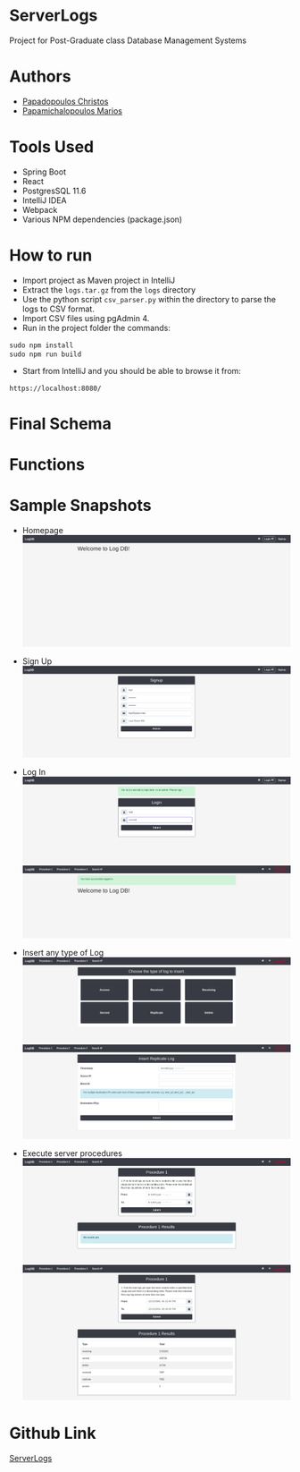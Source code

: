 # ServerLogs
Project for Post-Graduate class Database Management Systems

# Authors
- [Papadopoulos Christos](https://github.com/Christosc96)
- [Papamichalopoulos Marios](https://github.com/PapamichMarios)

# Tools Used
- Spring Boot 
- React
- PostgresSQL 11.6
- IntelliJ IDEA
- Webpack
- Various NPM dependencies (package.json)

# How to run
- Import project as Maven project in IntelliJ
- Extract the ```logs.tar.gz``` from the ```logs``` directory
- Use the python script ```csv_parser.py``` within the directory to parse the logs to CSV format.
- Import CSV files using pgAdmin 4.
- Run in the project folder the commands: 

```
sudo npm install
sudo npm run build
```

- Start from IntelliJ and you should be able to browse it from:
```
https://localhost:8080/
```

# Final Schema

# Functions

# Sample Snapshots

- Homepage
![alt text](Wiki%20Photos/homepage.png "Homepage")

- Sign Up
![alt text](Wiki%20Photos/signup.png "Sign Up")

- Log In
![alt text](Wiki%20Photos/login.png "Log In")
![alt text](Wiki%20Photos/homepage_logged.png "Homepage Logged In")

- Insert any type of Log
![alt text](Wiki%20Photos/insert_log.png "Insert Log")
![alt text](Wiki%20Photos/insertion_example.png "Example of Insert")

- Execute server procedures
![alt text](Wiki%20Photos/procedure1_before.png "Procedure 1 Before Results")
![alt text](Wiki%20Photos/procedure1_after.png "Procedure 1 After Results")

# Github Link
[ServerLogs](https://github.com/PapamichMarios/ServerLogs)